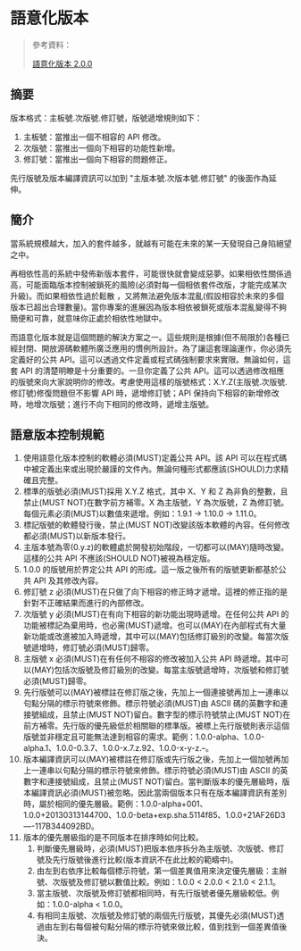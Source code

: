 # 語意化版本

> 參考資料：
>
> [語意化版本 2.0.0](https://semver.org/lang/zh-TW/)

## 摘要

版本格式：主板號.次版號.修訂號，版號遞增規則如下：

1. 主板號：當推出一個不相容的 API 修改。
2. 次版號：當推出一個向下相容的功能性新增。
3. 修訂號：當推出一個向下相容的問題修正。

先行版號及版本編譯資訊可以加到 "主版本號.次版本號.修訂號" 的後面作為延伸。

## 簡介

當系統規模越大，加入的套件越多，就越有可能在未來的某一天發現自己身陷絕望之中。

再相依性高的系統中發佈新版本套件，可能很快就會變成惡夢。如果相依性關係過高，可能面臨版本控制被鎖死的風險(必須對每一個相依套件改版，才能完成某次升級)。而如果相依性過於鬆散
，又將無法避免版本混亂(假設相容於未來的多個版本已超出合理數量)。當你專案的進展因為版本相依被鎖死或版本混亂變得不夠簡便和可靠，就意味你正處於相依性地獄中。

而語意化版本就是這個問題的解決方案之一。這些規則是根據(但不局限於)各種已經封閉、開放源碼軟體所廣泛應用的慣例所設計。為了讓這套理論運作，你必須先定義好的公共 API。這可以透過文件定義或程式碼強制要求來實限。無論如何，這套 API 的清楚明瞭是十分重要的。一旦你定義了公共 API。這可以透過修改相應的版號來向大家說明你的修改。考慮使用這樣的版號格式：X.Y.Z(主版號.次版號.修訂號)修復問題但不影響 API 時，遞增修訂號；API 保持向下相容的新增修改時，地增次版號；進行不向下相同的修改時，遞增主版號。

## 語意版本控制規範

1. 使用語意化版本控制的軟體必須(MUST)定義公共 API。該 API 可以在程式碼中被定義出來或出現於嚴謹的文件內。無論何種形式都應該(SHOULD)力求精確且完整。
2. 標準的版號必須(MUST)採用 X.Y.Z 格式，其中 X、Y 和 Z 為非負的整數，且禁止(MUST NOT)在數字前方補零。X 為主版號，Y 為次版號，Z 為修訂號。每個元素必須(MUST)以數值來遞增。例如：1.9.1 -> 1.10.0 -> 1.11.0。
3. 標記版號的軟體發行後，禁止(MUST NOT)改變該版本軟體的內容。任何修改都必須(MUST)以新版本發行。
4. 主版本號為零(0.y.z)的軟體處於開發初始階段，一切都可以(MAY)隨時改變。這樣的公共 API 不應該(SHOULD NOT)被視為穩定版。
5. 1.0.0 的版號用於界定公共 API 的形成。這一版之後所有的版號更新都基於公共 API 及其修改內容。
6. 修訂號 z 必須(MUST)在只做了向下相容的修正時才遞增。這裡的修正指的是針對不正確結果而進行的內部修改。
7. 次版號 y 必須(MUST)在有向下相容的新功能出現時遞增。在任何公共 API 的功能被標記為棄用時，也必需(MUST)遞增。也可以(MAY)在內部程式有大量新功能或改進被加入時遞增，其中可以(MAY)包括修訂級別的改變。每當次版號遞增時，修訂號必須(MUST)歸零。
8. 主版號 x 必須(MUST)在有任何不相容的修改被加入公共 API 時遞增。其中可以(MAY)包括次版號及修訂級別的改變。每當主版號遞增時，次版號和修訂號必須(MUST)歸零。
9. 先行版號可以(MAY)被標註在修訂版之後，先加上一個連接號再加上一連串以句點分隔的標示符號來修飾。標示符號必須(MUST)由 ASCII 碼的英數字和連接號組成，且禁止(MUST NOT)留白。數字型的標示符號禁止(MUST NOT)在前方補零。先行版的優先級低於相關聯的標準版。被標上先行版號則表示這個版號並非穩定且可能無法達到相容的需求。範例：1.0.0-alpha、1.0.0-alpha.1、1.0.0-0.3.7、1.0.0-x.7.z.92、1.0.0-x-y-z.–。
10. 版本編譯資訊可以(MAY)被標註在修訂版或先行版之後，先加上一個加號再加上一連串以句點分隔的標示符號來修飾。標示符號必須(MUST)由 ASCII 的英數字和連接號組成，且禁止(MUST NOT)留白。當判斷版本的優先層級時，版本編譯資訊必須(MUST)被忽略。因此當兩個版本只有在版本編譯資訊有差別時，屬於相同的優先層級。範例：1.0.0-alpha+001、1.0.0+20130313144700、1.0.0-beta+exp.sha.5114f85、1.0.0+21AF26D3—-117B344092BD。
11. 版本的優先層級指的是不同版本在排序時如何比較。
    1. 判斷優先層級時，必須(MUST)把版本依序拆分為主版號、次版號、修訂號及先行版號後進行比較(版本資訊不在此比較的範疇中)。
    2. 由左到右依序比較每個標示符號，第一個差異值用來決定優先層級：主辦號、次版號及修訂號以數值比較。例如：1.0.0 < 2.0.0 < 2.1.0 < 2.1.1。
    3. 當主版號、次版號及修訂號都相同時，有先行版號者優先層級較低。例如：1.0.0-alpha < 1.0.0。
    4. 有相同主版號、次版號及修訂號的兩個先行版號，其優先必須(MUST)透過由左到右每個被句點分隔的標示符號來做比較，值到找到一個差異值後決。
